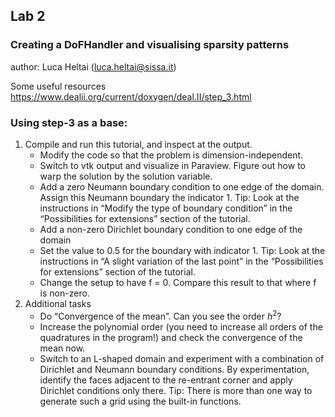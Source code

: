 ## Lab 2
### Creating a DoFHandler and visualising sparsity patterns

author: Luca Heltai (luca.heltai@sissa.it)

Some useful resources
https://www.dealii.org/current/doxygen/deal.II/step_3.html 

### Using step-3 as a base:
1. Compile and run this tutorial, and inspect at the output.
    - Modify the code so that the problem is dimension-independent.
    - Switch to vtk output and visualize in Paraview. Figure out how to warp the solution by the solution variable.
    - Add a zero Neumann boundary condition to one edge of the domain. Assign this Neumann boundary the indicator 1.
    Tip: Look at the instructions in “Modify the type of boundary condition” in the “Possibilities for extensions” section of the tutorial.
    - Add a non-zero Dirichlet boundary condition to one edge of the domain 
    - Set the value to 0.5 for the boundary with indicator 1.
    Tip: Look at the instructions in “A slight variation of the last point” in the “Possibilities 
    for extensions” section of the tutorial.
    - Change the setup to have f = 0. Compare this result to that where f is non-zero.
2. Additional tasks
    - Do “Convergence of the mean”. Can you see the order $h^2$?
    - Increase the polynomial order (you need to increase all orders of the quadratures in the program!) and check the convergence of the mean now.
    - Switch to an L-shaped domain and experiment with a combination of Dirichlet and Neumann boundary conditions. By experimentation, identify the faces adjacent to the re-entrant corner and apply Dirichlet conditions only there.
    Tip: There is more than one way to generate such a grid using the built-in functions.
